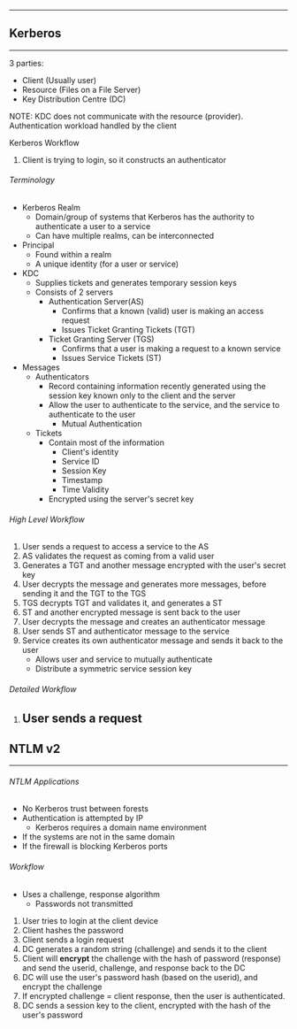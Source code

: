 ___

## Kerberos
---
3 parties: 
- Client (Usually user)
- Resource (Files on a File Server)
- Key Distribution Centre (DC)

NOTE: KDC does not communicate with the resource (provider). Authentication workload handled by the client

Kerberos Workflow
1. Client is trying to login, so it constructs an authenticator

###### Terminology
- Kerberos Realm
	- Domain/group of systems that Kerberos has the authority to authenticate a user to a service
	- Can have multiple realms, can be interconnected
- Principal
	- Found within a realm
	- A unique identity (for a user or service)
- KDC
	- Supplies tickets and generates temporary session keys
	- Consists of 2 servers
		- Authentication Server(AS)
			- Confirms that a known (valid) user is making an access request 
			- Issues Ticket Granting Tickets (TGT)
		- Ticket Granting Server (TGS)
			- Confirms that a user is making a request to a known service
			- Issues Service Tickets (ST)
- Messages
	- Authenticators
		- Record containing information recently generated using the session key known only to the client and the server
		- Allow the user to authenticate to the service, and the service to authenticate to the user 
			- Mutual Authentication 
	- Tickets
		- Contain most of the information
			- Client's identity
			- Service ID
			- Session Key
			- Timestamp
			- Time Validity
		- Encrypted using the server's secret key

###### High Level Workflow
1. User sends a request to access a service to the AS
2. AS validates the request as coming from a valid user
3. Generates a TGT and another message encrypted with the user's secret key
4. User decrypts the message and generates more messages, before sending it and the TGT to the TGS
5. TGS decrypts TGT and validates it, and generates a ST
6. ST and another encrypted message is sent back to the user
7. User decrypts the message and creates an authenticator message 
8. User sends ST and authenticator message to the service
9. Service creates its own authenticator message and sends it back to the user 
	- Allows user and service to mutually authenticate 
	- Distribute a symmetric service session key

###### Detailed Workflow
1. User sends a request
	- 

## NTLM v2
---
###### NTLM Applications
- No Kerberos trust between forests
- Authentication is attempted by IP
	- Kerberos requires a domain name environment 
- If the systems are not in the same domain
- If the firewall is blocking Kerberos ports

###### Workflow
- Uses a challenge, response algorithm
	- Passwords not transmitted
1. User tries to login at the client device
2. Client hashes the password 
3. Client sends a login request
4. DC generates a random string (challenge) and sends it to the client
5. Client will **encrypt** the challenge with the hash of password (response) and send the userid, challenge, and response back to the DC
6. DC will use the user's password hash (based on the userid), and encrypt the challenge 
7. If encrypted challenge = client response, then the user is authenticated. 
8. DC sends a session key to the client, encrypted with the hash of the user's password